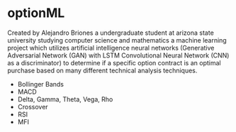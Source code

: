 # optionML
Created by Alejandro Briones a undergraduate student at arizona state university studying computer science and mathematics
a machine learning project which utilizes artificial intelligence neural networks (Generative Adversarial Network (GAN) with LSTM Convolutional Neural Network (CNN) as a discriminator) to determine if a specific option contract is an optimal purchase based on many different technical analysis techniques.

- Bollinger Bands
- MACD
- Delta, Gamma, Theta, Vega, Rho
- Crossover
- RSI
- MFI
